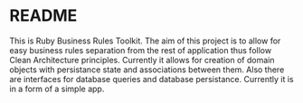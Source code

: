 # README

This is Ruby Business Rules Toolkit. The aim of this project is to allow for easy business rules separation from the rest of application thus follow Clean Architecture principles. Currently it allows for creation of domain objects with persistance state and associations between them. Also there are interfaces for database queries and database persistance. Currently it is in a form of a simple app.
